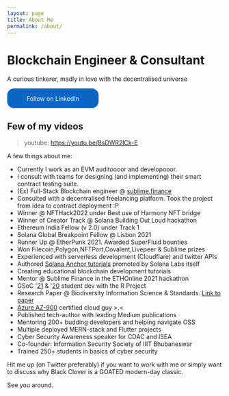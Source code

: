 ```yaml
---
layout: page
title: About Me
permalink: /about/
---
```


<h1> Blockchain Engineer & Consultant </h1>

A curious tinkerer, madly in love with the decentralised universe


<style>
  .libutton {
    display: flex;
    flex-direction: column;
    justify-content: center;
    padding: 7px;
    text-align: center;
    outline: none;
    text-decoration: none !important;
    color: #ffffff !important;
    width: 200px;
    height: 32px;
    border-radius: 16px;
    background-color: #0A66C2;
    font-family: "SF Pro Text", Helvetica, sans-serif;
  }
</style>
<a class="libutton" href="https://www.linkedin.com/comm/mynetwork/discovery-see-all?usecase=PEOPLE_FOLLOWS&followMember=saxena-rahul" target="_blank">Follow on LinkedIn</a>

## Few of my videos

> youtube: https://youtu.be/BsDWR2lCk-E

A few things about me:

+ Currently I work as an EVM auditoooor and developooor.
+ I consult with teams for designing (and implementing) their smart contract testing suite.
+ (Ex) Full-Stack Blockchain engineer @ [sublime.finance](https://sublime.finance/)
+ Consulted with a decentralised freelancing platform. Took the project from idea to contract deployment :P
+ Winner @ NFTHack2022 under Best use of Harmony NFT bridge
+ Winner of Creator Track @ Solana Building Out Loud hackathon
+ Ethereum India Fellow (v 2.0) under Track 1
+ Solana Global Breakpoint Fellow @ Lisbon 2021
+ Runner Up @ EtherPunk 2021. Awarded SuperFluid bounties
+ Won Filecoin,Polygon,NFTPort,Covalent,Livepeer & Sublime prizes
+ Experienced with serverless development (Cloudflare) and twitter APIs
+ Authored [Solana Anchor tutorials](https://www.startonsolana.com/#quest-section) promoted by Solana Labs itself
+ Creating educational blockchain development tutorials
+ Mentor @ Sublime Finance in the ETHOnline 2021 hackathon
+ GSoC '[21](https://summerofcode.withgoogle.com/projects/#6021083746009088) & '[20](https://summerofcode.withgoogle.com/archive/2020/projects/5390205873291264/) student dev with the R Project
+ Research Paper @ Biodiversity Information Science & Standards. [Link to paper](https://www.researchgate.net/publication/354870473_bddashboard_An_infrastructure_for_biodiversity_dashboards_in_R)
+ [Azure AZ-900](https://www.credly.com/badges/b0f53930-1e31-4944-89a9-d506897c1237?source=linked_in_profile) certified cloud guy >.<
+ Published tech-author with leading Medium publications
+ Mentoring 200+ budding developers and helping navigate OSS
+ Multiple deployed MERN-stack and Flutter projects
+ Cyber Security Awareness speaker for CDAC and ISEA
+ Co-founder: Information Security Society of IIIT Bhubaneswar
+ Trained 250+ students in basics of cyber security


Hit me up (on Twitter preferably) if you want to work with me or simply want to discuss why Black Clover is a GOATED modern-day classic.


See you around.
